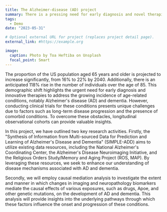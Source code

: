 ```yaml
---
title: The Alzheimer-disease (AD) project
summary: There is a pressing need for early diagnosis and novel therapies to address the growing incidence of age-related conditions such as Alzheimer’s disease (AD) and dementia.
tags:
  - Demo
date: "2023-05-31"

# Optional external URL for project (replaces project detail page).
external_link: #https://example.org

image:
  caption: Photo by Toa Heftiba on Unsplash
  focal_point: Smart
---
```


The proportion of the US population aged 65 years and older is projected to increase significantly, from 16% to 22% by 2040. Additionally, there is an anticipated 118% rise in the number of individuals over the age of 85. This demographic shift highlights the urgent need for early diagnosis and innovative therapies to address the growing incidence of age-related conditions, notably Alzheimer's disease (AD) and dementia. However, conducting clinical trials for these conditions presents unique challenges due to factors such as long-term disease progression and the presence of comorbid conditions. To overcome these obstacles, longitudinal observational cohorts can provide valuable insights.

In this project, we have outlined two key research activities. Firstly, the "Synthesis of Information from Multi-sourced Data for Prediction and Learning of Alzheimer's Disease and Dementia" (SIMPLE-ADD) aims to utilize existing data resources, including the National Alzheimer's Coordinating Center, the Alzheimer's Disease Neuroimaging Initiative, and the Religious Orders Study/Memory and Aging Project (ROS, MAP). By leveraging these resources, we seek to enhance our understanding of disease mechanisms associated with AD and dementia.

Secondly, we will employ causal mediation analysis to investigate the extent and manner in which changes in imaging and neuropathology biomarkers mediate the causal effects of various exposures, such as drugs, Apoe, and other genetic mutations, on the development of AD and dementia. This analysis will provide insights into the underlying pathways through which these factors influence the onset and progression of these conditions.
